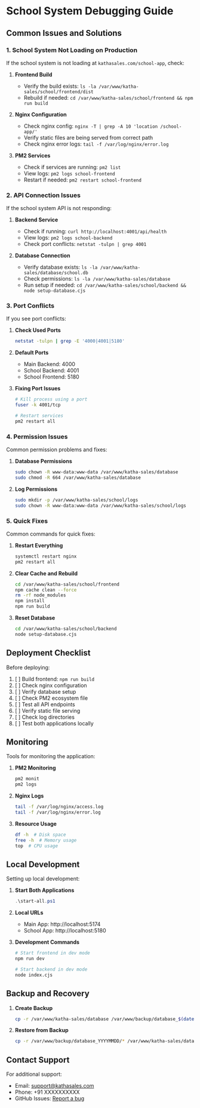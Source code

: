 # School System Debugging Guide

## Common Issues and Solutions

### 1. School System Not Loading on Production

If the school system is not loading at `kathasales.com/school-app`, check:

1. **Frontend Build**
   - Verify the build exists: `ls -la /var/www/katha-sales/school/frontend/dist`
   - Rebuild if needed: `cd /var/www/katha-sales/school/frontend && npm run build`

2. **Nginx Configuration**
   - Check nginx config: `nginx -T | grep -A 10 'location /school-app/'`
   - Verify static files are being served from correct path
   - Check nginx error logs: `tail -f /var/log/nginx/error.log`

3. **PM2 Services**
   - Check if services are running: `pm2 list`
   - View logs: `pm2 logs school-frontend`
   - Restart if needed: `pm2 restart school-frontend`

### 2. API Connection Issues

If the school system API is not responding:

1. **Backend Service**
   - Check if running: `curl http://localhost:4001/api/health`
   - View logs: `pm2 logs school-backend`
   - Check port conflicts: `netstat -tulpn | grep 4001`

2. **Database Connection**
   - Verify database exists: `ls -la /var/www/katha-sales/database/school.db`
   - Check permissions: `ls -la /var/www/katha-sales/database`
   - Run setup if needed: `cd /var/www/katha-sales/school/backend && node setup-database.cjs`

### 3. Port Conflicts

If you see port conflicts:

1. **Check Used Ports**
   ```bash
   netstat -tulpn | grep -E '4000|4001|5180'
   ```

2. **Default Ports**
   - Main Backend: 4000
   - School Backend: 4001
   - School Frontend: 5180

3. **Fixing Port Issues**
   ```bash
   # Kill process using a port
   fuser -k 4001/tcp
   
   # Restart services
   pm2 restart all
   ```

### 4. Permission Issues

Common permission problems and fixes:

1. **Database Permissions**
   ```bash
   sudo chown -R www-data:www-data /var/www/katha-sales/database
   sudo chmod -R 664 /var/www/katha-sales/database
   ```

2. **Log Permissions**
   ```bash
   sudo mkdir -p /var/www/katha-sales/school/logs
   sudo chown -R www-data:www-data /var/www/katha-sales/school/logs
   ```

### 5. Quick Fixes

Common commands for quick fixes:

1. **Restart Everything**
   ```bash
   systemctl restart nginx
   pm2 restart all
   ```

2. **Clear Cache and Rebuild**
   ```bash
   cd /var/www/katha-sales/school/frontend
   npm cache clean --force
   rm -rf node_modules
   npm install
   npm run build
   ```

3. **Reset Database**
   ```bash
   cd /var/www/katha-sales/school/backend
   node setup-database.cjs
   ```

## Deployment Checklist

Before deploying:

1. [ ] Build frontend: `npm run build`
2. [ ] Check nginx configuration
3. [ ] Verify database setup
4. [ ] Check PM2 ecosystem file
5. [ ] Test all API endpoints
6. [ ] Verify static file serving
7. [ ] Check log directories
8. [ ] Test both applications locally

## Monitoring

Tools for monitoring the application:

1. **PM2 Monitoring**
   ```bash
   pm2 monit
   pm2 logs
   ```

2. **Nginx Logs**
   ```bash
   tail -f /var/log/nginx/access.log
   tail -f /var/log/nginx/error.log
   ```

3. **Resource Usage**
   ```bash
   df -h  # Disk space
   free -h  # Memory usage
   top  # CPU usage
   ```

## Local Development

Setting up local development:

1. **Start Both Applications**
   ```powershell
   .\start-all.ps1
   ```

2. **Local URLs**
   - Main App: http://localhost:5174
   - School App: http://localhost:5180

3. **Development Commands**
   ```bash
   # Start frontend in dev mode
   npm run dev
   
   # Start backend in dev mode
   node index.cjs
   ```

## Backup and Recovery

1. **Create Backup**
   ```bash
   cp -r /var/www/katha-sales/database /var/www/backup/database_$(date +%Y%m%d)
   ```

2. **Restore from Backup**
   ```bash
   cp -r /var/www/backup/database_YYYYMMDD/* /var/www/katha-sales/database/
   ```

## Contact Support

For additional support:
- Email: support@kathasales.com
- Phone: +91 XXXXXXXXXX
- GitHub Issues: [Report a bug](https://github.com/gauav9982/katha-123/issues) 